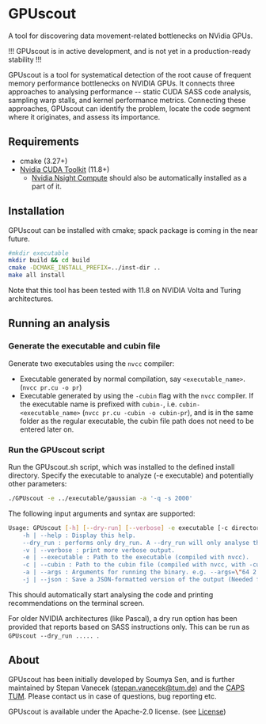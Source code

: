 # GPUscout

A tool for discovering data movement-related bottlenecks on NVidia GPUs.

!!! GPUscout is in active development, and is not yet in a production-ready stability !!!

GPUscout is a tool for systematical detection of the root cause of frequent memory performance bottlenecks on NVIDIA GPUs.
It connects three approaches to analysing performance -- static CUDA SASS code analysis, sampling warp stalls, and kernel performance metrics.
Connecting these approaches, GPUscout can identify the problem, locate the code segment where it originates, and assess its importance.

## Requirements

- cmake (3.27+)
- [Nvidia CUDA Toolkit](https://developer.nvidia.com/cuda-toolkit) (11.8+)
  - [Nvidia Nsight Compute](https://developer.nvidia.com/nsight-compute) should also be automatically installed as a part of it.

## Installation

GPUscout can be installed with cmake; spack package is coming in the near future.

```bash
#mkdir executable
mkdir build && cd build
cmake -DCMAKE_INSTALL_PREFIX=../inst-dir ..
make all install
```

Note that this tool has been tested with 11.8 on NVIDIA Volta and Turing architectures.

## Running an analysis

### Generate the executable and cubin file

Generate two executables using the `nvcc` compiler:

- Executable generated by normal compilation, say `<executable_name>`. (`nvcc pr.cu -o pr`)
- Executable generated by using the `-cubin` flag with the `nvcc` compiler. If the executable name is prefixed with `cubin-`, i.e. `cubin-<executable_name>` (`nvcc pr.cu -cubin -o cubin-pr`), and is in the same folder as the regular executable, the cubin file path does not need to be entered later on.

### Run the GPUscout script

Run the GPUscout.sh script, which was installed to the defined install directory. Specify the executable to analyze (-e executable) and potentially other parameters:

```bash
./GPUscout -e ../executable/gaussian -a '-q -s 2000'
```

The following input arguments and syntax are supported:

```bash
Usage: GPUscout [-h] [--dry-run] [--verbose] -e executable [-c directory] [--args]"
    -h | --help : Display this help.
    --dry_run : performs only dry_run. A --dry_run will only analyse the SASS instructions. --dry_run will neither read warp stalls nor Nsight metrics
    -v | --verbose : print more verbose output.
    -e | --executable : Path to the executable (compiled with nvcc).
    -c | --cubin : Path to the cubin file (compiled with nvcc, with -cubin). If left empty, the same path as executable and the name cubin-<executable> will be assumed.
    -a | --args : Arguments for running the binary. e.g. --args=\"64 2 2 temp_64 power_64 output_64.txt\"
    -j | --json : Save a JSON-formatted version of the output (Needed for the use of GPUscout-GUI)
```

This should automatically start analysing the code and printing recommendations on the terminal screen.

For older NVIDIA architectures (like Pascal), a dry run option has been provided that reports based on SASS instructions only. This can be run as `GPUscout --dry_run ..... `.

## About

GPUscout has been initially developed by Soumya Sen, and is further maintained by Stepan Vanecek (stepan.vanecek@tum.de) and the [CAPS TUM](https://www.ce.cit.tum.de/en/caps/homepage/). Please contact us in case of questions, bug reporting etc.

GPUscout is available under the Apache-2.0 license. (see [License](https://github.com/caps-tum/sys-sage/blob/master/LICENSE))

